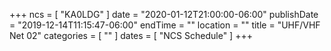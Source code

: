 +++
ncs = [ "KA0LDG" ]
date = "2020-01-12T21:00:00-06:00"
publishDate = "2019-12-14T11:15:47-06:00"
endTime = ""
location = ""
title = "UHF/VHF Net 02"
categories = [ "" ]
dates = [ "NCS Schedule" ]
+++
